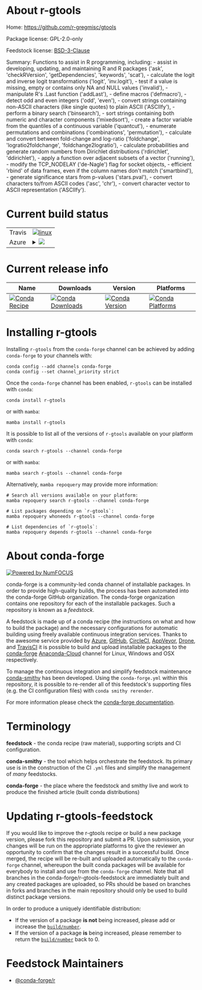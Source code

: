 About r-gtools
==============

Home: https://github.com/r-gregmisc/gtools

Package license: GPL-2.0-only

Feedstock license: [BSD-3-Clause](https://github.com/conda-forge/r-gtools-feedstock/blob/main/LICENSE.txt)

Summary: Functions to assist in R programming, including: - assist in developing, updating, and maintaining R and R packages ('ask', 'checkRVersion', 'getDependencies', 'keywords', 'scat'), - calculate the logit and inverse logit transformations ('logit', 'inv.logit'), - test if a value is missing, empty or contains only NA and NULL values ('invalid'), - manipulate R's .Last function ('addLast'), - define macros ('defmacro'), - detect odd and even integers ('odd', 'even'), - convert strings containing non-ASCII characters (like single quotes) to plain ASCII ('ASCIIfy'), - perform a binary search ('binsearch'), - sort strings containing both numeric and character components ('mixedsort'), - create a factor variable from the quantiles of a continuous variable ('quantcut'), - enumerate permutations and combinations ('combinations', 'permutation'), - calculate and convert between fold-change and log-ratio ('foldchange', 'logratio2foldchange', 'foldchange2logratio'), - calculate probabilities and generate random numbers from Dirichlet distributions ('rdirichlet', 'ddirichlet'), - apply a function over adjacent subsets of a vector ('running'), - modify the TCP\_NODELAY ('de-Nagle') flag for socket objects, - efficient 'rbind' of data frames, even if the column names don't match ('smartbind'), - generate significance stars from p-values ('stars.pval'), - convert characters to/from ASCII codes ('asc', 'chr'), - convert character vector to ASCII representation ('ASCIIfy').

Current build status
====================


<table><tr>
    <td>Travis</td>
    <td>
      <a href="https://app.travis-ci.com/conda-forge/r-gtools-feedstock">
        <img alt="linux" src="https://img.shields.io/travis/com/conda-forge/r-gtools-feedstock/main.svg?label=Linux">
      </a>
    </td>
  </tr>
    
  <tr>
    <td>Azure</td>
    <td>
      <details>
        <summary>
          <a href="https://dev.azure.com/conda-forge/feedstock-builds/_build/latest?definitionId=1226&branchName=main">
            <img src="https://dev.azure.com/conda-forge/feedstock-builds/_apis/build/status/r-gtools-feedstock?branchName=main">
          </a>
        </summary>
        <table>
          <thead><tr><th>Variant</th><th>Status</th></tr></thead>
          <tbody><tr>
              <td>linux_64_r_base4.0</td>
              <td>
                <a href="https://dev.azure.com/conda-forge/feedstock-builds/_build/latest?definitionId=1226&branchName=main">
                  <img src="https://dev.azure.com/conda-forge/feedstock-builds/_apis/build/status/r-gtools-feedstock?branchName=main&jobName=linux&configuration=linux_64_r_base4.0" alt="variant">
                </a>
              </td>
            </tr><tr>
              <td>linux_64_r_base4.1</td>
              <td>
                <a href="https://dev.azure.com/conda-forge/feedstock-builds/_build/latest?definitionId=1226&branchName=main">
                  <img src="https://dev.azure.com/conda-forge/feedstock-builds/_apis/build/status/r-gtools-feedstock?branchName=main&jobName=linux&configuration=linux_64_r_base4.1" alt="variant">
                </a>
              </td>
            </tr><tr>
              <td>linux_aarch64_r_base4.0</td>
              <td>
                <a href="https://dev.azure.com/conda-forge/feedstock-builds/_build/latest?definitionId=1226&branchName=main">
                  <img src="https://dev.azure.com/conda-forge/feedstock-builds/_apis/build/status/r-gtools-feedstock?branchName=main&jobName=linux&configuration=linux_aarch64_r_base4.0" alt="variant">
                </a>
              </td>
            </tr><tr>
              <td>linux_aarch64_r_base4.1</td>
              <td>
                <a href="https://dev.azure.com/conda-forge/feedstock-builds/_build/latest?definitionId=1226&branchName=main">
                  <img src="https://dev.azure.com/conda-forge/feedstock-builds/_apis/build/status/r-gtools-feedstock?branchName=main&jobName=linux&configuration=linux_aarch64_r_base4.1" alt="variant">
                </a>
              </td>
            </tr><tr>
              <td>linux_ppc64le_r_base4.0</td>
              <td>
                <a href="https://dev.azure.com/conda-forge/feedstock-builds/_build/latest?definitionId=1226&branchName=main">
                  <img src="https://dev.azure.com/conda-forge/feedstock-builds/_apis/build/status/r-gtools-feedstock?branchName=main&jobName=linux&configuration=linux_ppc64le_r_base4.0" alt="variant">
                </a>
              </td>
            </tr><tr>
              <td>linux_ppc64le_r_base4.1</td>
              <td>
                <a href="https://dev.azure.com/conda-forge/feedstock-builds/_build/latest?definitionId=1226&branchName=main">
                  <img src="https://dev.azure.com/conda-forge/feedstock-builds/_apis/build/status/r-gtools-feedstock?branchName=main&jobName=linux&configuration=linux_ppc64le_r_base4.1" alt="variant">
                </a>
              </td>
            </tr><tr>
              <td>osx_64_r_base4.0</td>
              <td>
                <a href="https://dev.azure.com/conda-forge/feedstock-builds/_build/latest?definitionId=1226&branchName=main">
                  <img src="https://dev.azure.com/conda-forge/feedstock-builds/_apis/build/status/r-gtools-feedstock?branchName=main&jobName=osx&configuration=osx_64_r_base4.0" alt="variant">
                </a>
              </td>
            </tr><tr>
              <td>osx_64_r_base4.1</td>
              <td>
                <a href="https://dev.azure.com/conda-forge/feedstock-builds/_build/latest?definitionId=1226&branchName=main">
                  <img src="https://dev.azure.com/conda-forge/feedstock-builds/_apis/build/status/r-gtools-feedstock?branchName=main&jobName=osx&configuration=osx_64_r_base4.1" alt="variant">
                </a>
              </td>
            </tr><tr>
              <td>osx_arm64_r_base4.0</td>
              <td>
                <a href="https://dev.azure.com/conda-forge/feedstock-builds/_build/latest?definitionId=1226&branchName=main">
                  <img src="https://dev.azure.com/conda-forge/feedstock-builds/_apis/build/status/r-gtools-feedstock?branchName=main&jobName=osx&configuration=osx_arm64_r_base4.0" alt="variant">
                </a>
              </td>
            </tr><tr>
              <td>osx_arm64_r_base4.1</td>
              <td>
                <a href="https://dev.azure.com/conda-forge/feedstock-builds/_build/latest?definitionId=1226&branchName=main">
                  <img src="https://dev.azure.com/conda-forge/feedstock-builds/_apis/build/status/r-gtools-feedstock?branchName=main&jobName=osx&configuration=osx_arm64_r_base4.1" alt="variant">
                </a>
              </td>
            </tr><tr>
              <td>win_64_r_base4.0</td>
              <td>
                <a href="https://dev.azure.com/conda-forge/feedstock-builds/_build/latest?definitionId=1226&branchName=main">
                  <img src="https://dev.azure.com/conda-forge/feedstock-builds/_apis/build/status/r-gtools-feedstock?branchName=main&jobName=win&configuration=win_64_r_base4.0" alt="variant">
                </a>
              </td>
            </tr><tr>
              <td>win_64_r_base4.1</td>
              <td>
                <a href="https://dev.azure.com/conda-forge/feedstock-builds/_build/latest?definitionId=1226&branchName=main">
                  <img src="https://dev.azure.com/conda-forge/feedstock-builds/_apis/build/status/r-gtools-feedstock?branchName=main&jobName=win&configuration=win_64_r_base4.1" alt="variant">
                </a>
              </td>
            </tr>
          </tbody>
        </table>
      </details>
    </td>
  </tr>
</table>

Current release info
====================

| Name | Downloads | Version | Platforms |
| --- | --- | --- | --- |
| [![Conda Recipe](https://img.shields.io/badge/recipe-r--gtools-green.svg)](https://anaconda.org/conda-forge/r-gtools) | [![Conda Downloads](https://img.shields.io/conda/dn/conda-forge/r-gtools.svg)](https://anaconda.org/conda-forge/r-gtools) | [![Conda Version](https://img.shields.io/conda/vn/conda-forge/r-gtools.svg)](https://anaconda.org/conda-forge/r-gtools) | [![Conda Platforms](https://img.shields.io/conda/pn/conda-forge/r-gtools.svg)](https://anaconda.org/conda-forge/r-gtools) |

Installing r-gtools
===================

Installing `r-gtools` from the `conda-forge` channel can be achieved by adding `conda-forge` to your channels with:

```
conda config --add channels conda-forge
conda config --set channel_priority strict
```

Once the `conda-forge` channel has been enabled, `r-gtools` can be installed with `conda`:

```
conda install r-gtools
```

or with `mamba`:

```
mamba install r-gtools
```

It is possible to list all of the versions of `r-gtools` available on your platform with `conda`:

```
conda search r-gtools --channel conda-forge
```

or with `mamba`:

```
mamba search r-gtools --channel conda-forge
```

Alternatively, `mamba repoquery` may provide more information:

```
# Search all versions available on your platform:
mamba repoquery search r-gtools --channel conda-forge

# List packages depending on `r-gtools`:
mamba repoquery whoneeds r-gtools --channel conda-forge

# List dependencies of `r-gtools`:
mamba repoquery depends r-gtools --channel conda-forge
```


About conda-forge
=================

[![Powered by
NumFOCUS](https://img.shields.io/badge/powered%20by-NumFOCUS-orange.svg?style=flat&colorA=E1523D&colorB=007D8A)](https://numfocus.org)

conda-forge is a community-led conda channel of installable packages.
In order to provide high-quality builds, the process has been automated into the
conda-forge GitHub organization. The conda-forge organization contains one repository
for each of the installable packages. Such a repository is known as a *feedstock*.

A feedstock is made up of a conda recipe (the instructions on what and how to build
the package) and the necessary configurations for automatic building using freely
available continuous integration services. Thanks to the awesome service provided by
[Azure](https://azure.microsoft.com/en-us/services/devops/), [GitHub](https://github.com/),
[CircleCI](https://circleci.com/), [AppVeyor](https://www.appveyor.com/),
[Drone](https://cloud.drone.io/welcome), and [TravisCI](https://travis-ci.com/)
it is possible to build and upload installable packages to the
[conda-forge](https://anaconda.org/conda-forge) [Anaconda-Cloud](https://anaconda.org/)
channel for Linux, Windows and OSX respectively.

To manage the continuous integration and simplify feedstock maintenance
[conda-smithy](https://github.com/conda-forge/conda-smithy) has been developed.
Using the ``conda-forge.yml`` within this repository, it is possible to re-render all of
this feedstock's supporting files (e.g. the CI configuration files) with ``conda smithy rerender``.

For more information please check the [conda-forge documentation](https://conda-forge.org/docs/).

Terminology
===========

**feedstock** - the conda recipe (raw material), supporting scripts and CI configuration.

**conda-smithy** - the tool which helps orchestrate the feedstock.
                   Its primary use is in the construction of the CI ``.yml`` files
                   and simplify the management of *many* feedstocks.

**conda-forge** - the place where the feedstock and smithy live and work to
                  produce the finished article (built conda distributions)


Updating r-gtools-feedstock
===========================

If you would like to improve the r-gtools recipe or build a new
package version, please fork this repository and submit a PR. Upon submission,
your changes will be run on the appropriate platforms to give the reviewer an
opportunity to confirm that the changes result in a successful build. Once
merged, the recipe will be re-built and uploaded automatically to the
`conda-forge` channel, whereupon the built conda packages will be available for
everybody to install and use from the `conda-forge` channel.
Note that all branches in the conda-forge/r-gtools-feedstock are
immediately built and any created packages are uploaded, so PRs should be based
on branches in forks and branches in the main repository should only be used to
build distinct package versions.

In order to produce a uniquely identifiable distribution:
 * If the version of a package **is not** being increased, please add or increase
   the [``build/number``](https://docs.conda.io/projects/conda-build/en/latest/resources/define-metadata.html#build-number-and-string).
 * If the version of a package **is** being increased, please remember to return
   the [``build/number``](https://docs.conda.io/projects/conda-build/en/latest/resources/define-metadata.html#build-number-and-string)
   back to 0.

Feedstock Maintainers
=====================

* [@conda-forge/r](https://github.com/conda-forge/r/)

